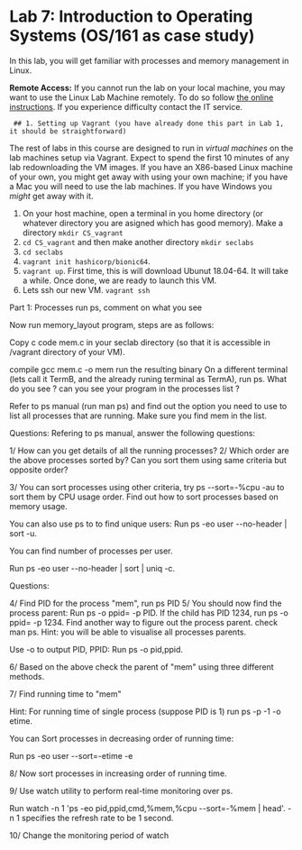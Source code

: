 # Lab 7: Introduction to Operating Systems (OS/161 as case study)

In this lab, you will get familiar with processes and memory management in Linux.

**Remote Access:** If you cannot run the lab on your local machine, you may want to use the Linux
Lab Machine remotely. To do so follow [the online instructions](https://uob.sharepoint.com/sites/itservices/SitePages/fits-engineering-linux-x2go.aspx).
If you experience difficulty contact the IT service.

                                                                
     ## 1. Setting up Vagrant (you have already done this part in Lab 1, it should be straightforward)

The rest of labs in this course are designed to run in *virtual machines* on the lab machines setup via Vagrant. Expect to spend the first 10 minutes
of any lab redownloading the VM images. If you have an X86-based Linux machine of your own, you might get away with using your own machine; if you have a Mac you will need to use the lab machines. If you have Windows you *might* get away with it.


1. On your host machine, open a terminal in you home directory (or whatever directory you are asigned which has good memory). Make a directory `mkdir CS_vagrant`
2. `cd CS_vagrant` and then make another directory `mkdir seclabs`
3. `cd seclabs`
4. `vagrant init hashicorp/bionic64`.
5. `vagrant up`. First time, this is will download Ubunut 18.04-64. It will take a while. Once done, we are ready to launch this VM.
6. Lets ssh our new VM. `vagrant ssh`


Part 1: Processes
run ps, comment on what you see

Now run memory_layout program, steps are as follows:

Copy c code mem.c in your seclab directory (so that it is accessible in /vagrant directory of your VM).

compile gcc mem.c -o mem
run the resulting binary
On a different terminal (lets call it TermB, and the already runing terminal as TermA), run ps. What do you see ? can you see your program in the processes list ?


Refer to ps manual (run man ps) and find out the option you need to use to list all processes that are running. Make sure you find mem in the list.

Questions:
Refering to ps manual, answer the following questions:

1/ How can you get details of all the running processes?
2/ Which order are the above processes sorted by? Can you sort them using same criteria but opposite order?

3/ You can sort processes using other criteria, try ps --sort=-%cpu -au to sort them by CPU usage order.
Find out how to sort processes based on memory usage.


You can also use ps to to find unique users:
 Run ps -eo user --no-header | sort -u.

You can find number of processes per user.

Run ps -eo user --no-header | sort | uniq -c.



Questions:

4/ Find PID for the process "mem", run ps PID
5/ You should now find the process parent:
  Run ps -o ppid= -p PID. If the child has PID 1234, run ps -o ppid= -p 1234.
Find another way to figure out the process parent. check man ps. Hint: you will be able to visualise all processes parents.

Use -o to output PID, PPID:
 Run ps -o pid,ppid. 

6/ Based on the above check the parent of "mem" using three different methods.


7/ Find running time to "mem"

Hint: For running time of single process (suppose PID is 1) run ps -p -1 -o etime. 


You can Sort processes in decreasing order of running time:

Run  ps -eo user --sort=-etime -e

8/ Now sort processes in increasing order of running time.

9/ Use watch utility to perform real-time monitoring over ps.

Run watch -n 1 'ps -eo pid,ppid,cmd,%mem,%cpu --sort=-%mem | head'. -n 1 specifies the refresh rate to be 1 second.

10/ Change the monitoring period of watch




 






